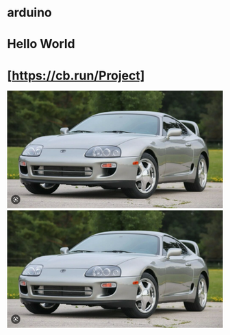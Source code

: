 # arduino

# Hello World
# [https://cb.run/Project]
![photo umfi](https://raw.githubusercontent.com/reswin2002/projects/main/image/s.PNG)
![supra](https://raw.githubusercontent.com/reswin2002/projects/main/image/s.PNG)
